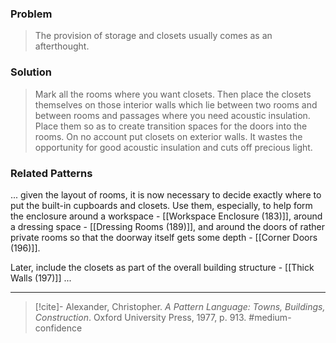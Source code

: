 ### Problem
>The provision of storage and closets usually comes as an afterthought.

### Solution
>Mark all the rooms where you want closets. Then place the closets themselves on those interior walls which lie between two rooms and between rooms and passages where you need acoustic insulation. Place them so as to create transition spaces for the doors into the rooms. On no account put closets on exterior walls. It wastes the opportunity for good acoustic insulation and cuts off precious light.

### Related Patterns
... given the layout of rooms, it is now necessary to decide exactly where to put the built-in cupboards and closets. Use them, especially, to help form the enclosure around a workspace - [[Workspace Enclosure (183)]], around a dressing space - [[Dressing Rooms (189)]], and around the doors of rather private rooms so that the doorway itself gets some depth - [[Corner Doors (196)]].

Later, include the closets as part of the overall building structure - [[Thick Walls (197)]] ...

---

> [!cite]- Alexander, Christopher. _A Pattern Language: Towns, Buildings, Construction_. Oxford University Press, 1977, p. 913.
> #medium-confidence 